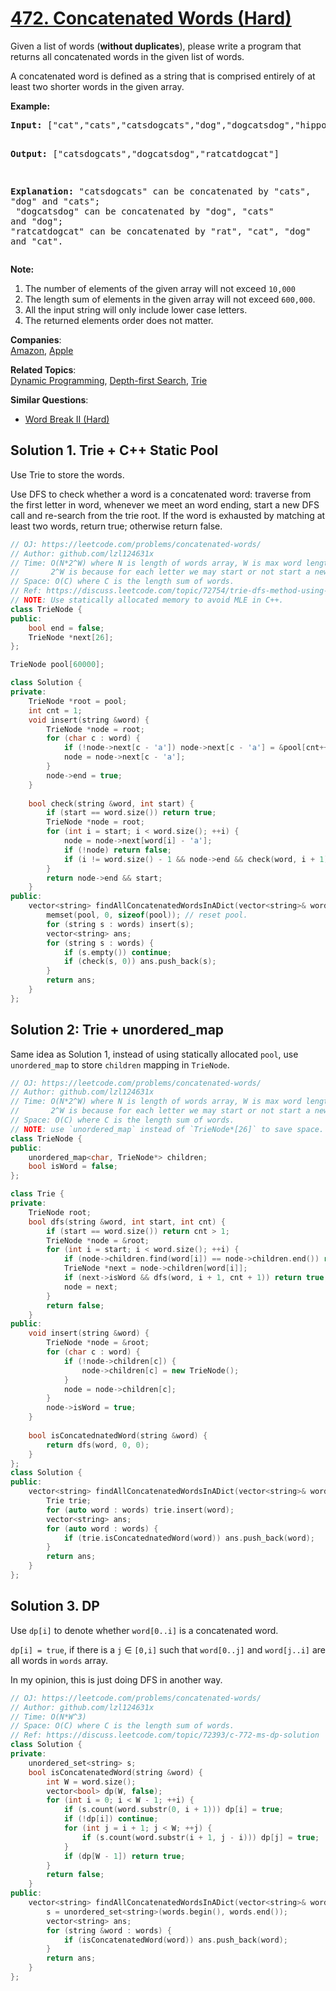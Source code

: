 # [472. Concatenated Words (Hard)](https://leetcode.com/problems/concatenated-words/)

Given a list of words (<b>without duplicates</b>), please write a program that returns all concatenated words in the given list of words.
<p>A concatenated word is defined as a string that is comprised entirely of at least two shorter words in the given array.</p>

<p><b>Example:</b><br>
</p><pre><b>Input:</b> ["cat","cats","catsdogcats","dog","dogcatsdog","hippopotamuses","rat","ratcatdogcat"]

<b>Output:</b> ["catsdogcats","dogcatsdog","ratcatdogcat"]

<b>Explanation:</b> "catsdogcats" can be concatenated by "cats", "dog" and "cats"; <br> "dogcatsdog" can be concatenated by "dog", "cats" and "dog"; <br>"ratcatdogcat" can be concatenated by "rat", "cat", "dog" and "cat".
</pre>
<p></p>

<p><b>Note:</b><br>
</p><ol>
<li>The number of elements of the given array will not exceed <code>10,000 </code>
</li><li>The length sum of elements in the given array will not exceed <code>600,000</code>. </li>
<li>All the input string will only include lower case letters.</li>
<li>The returned elements order does not matter. </li>
</ol>
<p></p>

**Companies**:  
[Amazon](https://leetcode.com/company/amazon), [Apple](https://leetcode.com/company/apple)

**Related Topics**:  
[Dynamic Programming](https://leetcode.com/tag/dynamic-programming/), [Depth-first Search](https://leetcode.com/tag/depth-first-search/), [Trie](https://leetcode.com/tag/trie/)

**Similar Questions**:
* [Word Break II (Hard)](https://leetcode.com/problems/word-break-ii/)

## Solution 1. Trie + C++ Static Pool
Use Trie to store the words.

Use DFS to check whether a word is a concatenated word: traverse from the first letter in word, whenever we meet an word ending, start a new DFS call and re-search from the trie root. If the word is exhausted by matching at least two words, return true; otherwise return false.

```cpp
// OJ: https://leetcode.com/problems/concatenated-words/
// Author: github.com/lzl124631x
// Time: O(N*2^W) where N is length of words array, W is max word length. 
//       2^W is because for each letter we may start or not start a new check there.
// Space: O(C) where C is the length sum of words.
// Ref: https://discuss.leetcode.com/topic/72754/trie-dfs-method-using-static-trie-node-to-avoid-getting-mle-runtime-about-300ms
// NOTE: Use statically allocated memory to avoid MLE in C++.
class TrieNode {
public:
    bool end = false;
    TrieNode *next[26];
};

TrieNode pool[60000];

class Solution {
private:
    TrieNode *root = pool;
    int cnt = 1;
    void insert(string &word) {
        TrieNode *node = root;
        for (char c : word) {
            if (!node->next[c - 'a']) node->next[c - 'a'] = &pool[cnt++];
            node = node->next[c - 'a'];
        }
        node->end = true;
    }
    
    bool check(string &word, int start) {
        if (start == word.size()) return true;
        TrieNode *node = root;
        for (int i = start; i < word.size(); ++i) {
            node = node->next[word[i] - 'a'];
            if (!node) return false;
            if (i != word.size() - 1 && node->end && check(word, i + 1)) return true;
        }
        return node->end && start;
    }
public:
    vector<string> findAllConcatenatedWordsInADict(vector<string>& words) {
        memset(pool, 0, sizeof(pool)); // reset pool.
        for (string s : words) insert(s);
        vector<string> ans;
        for (string s : words) {
            if (s.empty()) continue;
            if (check(s, 0)) ans.push_back(s);
        }
        return ans;
    }
};
```

## Solution 2: Trie + unordered_map

Same idea as Solution 1, instead of using statically allocated `pool`, use `unordered_map` to store `children` mapping in `TrieNode`.

```cpp
// OJ: https://leetcode.com/problems/concatenated-words/
// Author: github.com/lzl124631x
// Time: O(N*2^W) where N is length of words array, W is max word length. 
//       2^W is because for each letter we may start or not start a new check there.
// Space: O(C) where C is the length sum of words.
// NOTE: use `unordered_map` instead of `TrieNode*[26]` to save space.
class TrieNode {
public:
    unordered_map<char, TrieNode*> children;
    bool isWord = false;
};

class Trie {
private:
    TrieNode root;
    bool dfs(string &word, int start, int cnt) {
        if (start == word.size()) return cnt > 1;
        TrieNode *node = &root;
        for (int i = start; i < word.size(); ++i) {
            if (node->children.find(word[i]) == node->children.end()) return false;
            TrieNode *next = node->children[word[i]];
            if (next->isWord && dfs(word, i + 1, cnt + 1)) return true;
            node = next;
        }
        return false;
    }
public:
    void insert(string &word) {
        TrieNode *node = &root;
        for (char c : word) {
            if (!node->children[c]) {
                node->children[c] = new TrieNode();
            }
            node = node->children[c];
        }
        node->isWord = true;
    }
    
    bool isConcatednatedWord(string &word) {
        return dfs(word, 0, 0);
    }
};
class Solution {
public:
    vector<string> findAllConcatenatedWordsInADict(vector<string>& words) {
        Trie trie;
        for (auto word : words) trie.insert(word);
        vector<string> ans;
        for (auto word : words) {
            if (trie.isConcatednatedWord(word)) ans.push_back(word);
        }
        return ans;
    }
};
```

## Solution 3. DP

Use `dp[i]` to denote whether `word[0..i]` is a concatenated word.

`dp[i] = true`, if there is a `j` &isin; `[0,i]` such that `word[0..j]` and `word[j..i]` are all words in `words` array.

In my opinion, this is just doing DFS in another way.

```cpp
// OJ: https://leetcode.com/problems/concatenated-words/
// Author: github.com/lzl124631x
// Time: O(N*W^3)
// Space: O(C) where C is the length sum of words.
// Ref: https://discuss.leetcode.com/topic/72393/c-772-ms-dp-solution
class Solution {
private:
    unordered_set<string> s;
    bool isConcatenatedWord(string &word) {
        int W = word.size();
        vector<bool> dp(W, false);
        for (int i = 0; i < W - 1; ++i) {
            if (s.count(word.substr(0, i + 1))) dp[i] = true;
            if (!dp[i]) continue;
            for (int j = i + 1; j < W; ++j) {
                if (s.count(word.substr(i + 1, j - i))) dp[j] = true;
            }
            if (dp[W - 1]) return true;
        }
        return false;
    }
public:
    vector<string> findAllConcatenatedWordsInADict(vector<string>& words) {
        s = unordered_set<string>(words.begin(), words.end());
        vector<string> ans;
        for (string &word : words) {
            if (isConcatenatedWord(word)) ans.push_back(word);
        }
        return ans;
    }
};
```
